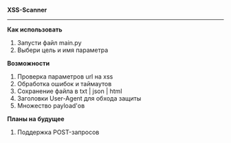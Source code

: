 **XSS-Scanner**
_____

**Как использовать**
1. Запусти файл main.py
2. Выбери цель и имя параметра

**Возможности**
1. Проверка параметров url на xss
2. Обработка ошибок и таймаутов
3. Сохранение файла в txt | json | html
4. Заголовки User-Agent для обхода защиты
5. Множество payload'ов
   
**Планы на будущее**
1. Поддержка POST-запросов
